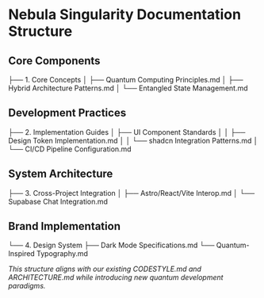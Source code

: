 # Nebula Singularity Documentation Structure

## Core Components
├── 1. Core Concepts
│   ├── Quantum Computing Principles.md
│   ├── Hybrid Architecture Patterns.md
│   └── Entangled State Management.md

## Development Practices
├── 2. Implementation Guides
│   ├── UI Component Standards
│   │   ├── Design Token Implementation.md
│   │   └── shadcn Integration Patterns.md
│   └── CI/CD Pipeline Configuration.md

## System Architecture
├── 3. Cross-Project Integration
│   ├── Astro/React/Vite Interop.md
│   └── Supabase Chat Integration.md

## Brand Implementation
└── 4. Design System
    ├── Dark Mode Specifications.md
    └── Quantum-Inspired Typography.md

_This structure aligns with our existing CODESTYLE.md and ARCHITECTURE.md while introducing new quantum development paradigms._
